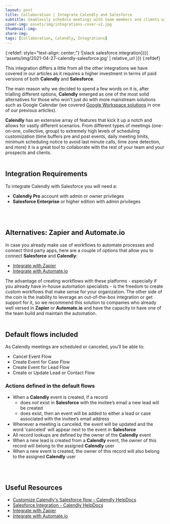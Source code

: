 ```yaml
---
layout: post
title: Collaboration | Integrate Calendly and Salesforce
subtitle: Seamlessly schedule meetings with team members and clients with this powerful integration 
cover-img: assets/img/integrations-cover-v2.jpg
thumbnail-img: 
share-img: 
tags: [Collaboration, Calendly, Integrations]
---
```


{:refdef: style="text-align: center;"}
![slack salesforce integration]({{ 'assets/img/2021-04-27-calendly-salesforce.jpg' | relative_url }})
{:refdef}

This integration differs a little from all the other integrations we have covered in our articles as it requires a higher investment in terms of paid versions of both **Calendly** and **Salesforce**.

The main reason why we decided to spend a few words on it is, after trialling different options, **Calendly** emerged as one of the most solid alternatives for those who won't just do with more mainstream solutions such as Google Calendar (we covered [Google Workspace solutions](https://aocollab.tech/2021-04-13-gsuite-salesforce/) in one of our previous articles).

**Calendly** has an extensive array of features that kick it up a notch and allows for vastly different scenarios. From different types of meetings (one-on-one, collective, group) to extremely high levels of scheduling customization (time buffers pre and post events, daily meeting limits, minimum scheduling notice to avoid last minute calls, time zone detection, and more) it is a great tool to collaborate with the rest of your team and your prospects and clients.
<br/>
<br/>

## Integration Requirements
To integrate Calendly with Salesforce you will need a:
* **Calendly Pro** account with admin or owner privileges
* **Salesforce Enterprise** or higher edition with admin privileges
<br/>
<br/>

## Alternatives: Zapier and Automate.io
In case you already make use of workflows to automate processes and connect third party apps, here are a couple of options that allow you to connect **Salesforce** and **Calendly**:
* [Integrate with Zapier](https://zapier.com/apps/calendly/integrations/salesforce)
* [Integrate with Automate.io](https://automate.io/integration/calendly/salesforce)

The advantage of creating workflows with these platforms - especially if you already have in-house automation specialists - is the freedom to create custom workflows that make sense for your organization. The other side of the coin is the inability to leverage an out-of-the-box integration or get support for it, so we recommend this solution to companies who already well versed in **Zapier** or **Automate.io** and have the capacity to have one of the team build and maintain the automation.
<br/>
<br/>

## Default flows included
As Calendly meetings are scheduled or canceled, you’ll be able to:
* Cancel Event Flow
* Create Event for Case Flow
* Create Event for Lead Flow
* Create or Update Lead or Contact Flow

### Actions defined in the default flows
* When a **Calendly** event is created, if a record
  * does *not* exist in **Salesforce** with the invitee’s email  a new lead will be created  
  * does exist, then an event will be added to either a lead or case associated with the invitee’s email address
* Whenever a meeting is canceled, the event will be updated and the word 'canceled' will appear next to the event in **Salesforce**
* All record lookups are defined by the owner of the **Calendly** event
* When a new lead is created from a **Calendly** event, the owner of this record will belong to the assigned **Calendly** user
* When a new event is created, the owner of this record will also belong to the assigned **Calendly** user
<br/>
<br/>

## Useful Resources
* [Customize Calendly's Salesforce flow - Calendly HelpDocs](https://help.calendly.com/hc/en-us/articles/360035487554-Customize-Calendly-s-Salesforce-flow)
* [Salesforce Integration - Calendly HelpDocs](https://help.calendly.com/hc/en-us/articles/223195548-Salesforce)
* [Integrate with Zapier](https://zapier.com/apps/calendly/integrations/salesforce)
* [Integrate with Automate.io](https://automate.io/integration/calendly/salesforce)
<br/>
<br/>

